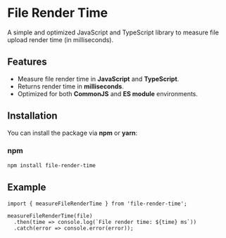 # File Render Time

A simple and optimized JavaScript and TypeScript library to measure file upload render time (in milliseconds).

## Features

- Measure file render time in **JavaScript** and **TypeScript**.
- Returns render time in **milliseconds**.
- Optimized for both **CommonJS** and **ES module** environments.

## Installation

You can install the package via **npm** or **yarn**:

### npm

```bash
npm install file-render-time
```

## Example

```
import { measureFileRenderTime } from 'file-render-time';
```

```
measureFileRenderTime(file)
  .then(time => console.log(`File render time: ${time} ms`))
  .catch(error => console.error(error));

```
